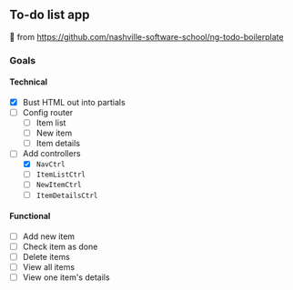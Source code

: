 ## To-do list app

:fork_and_knife: from <https://github.com/nashville-software-school/ng-todo-boilerplate>

### Goals

#### Technical

- [x] Bust HTML out into partials
- [ ] Config router
    - [ ] Item list
    - [ ] New item
    - [ ] Item details
- [ ] Add controllers
    - [x] `NavCtrl`
    - [ ] `ItemListCtrl`
    - [ ] `NewItemCtrl`
    - [ ] `ItemDetailsCtrl`

#### Functional

- [ ] Add new item
- [ ] Check item as done
- [ ] Delete items
- [ ] View all items
- [ ] View one item's details